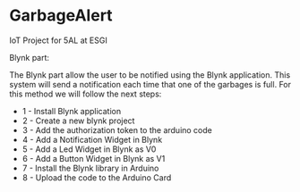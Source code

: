 # GarbageAlert

IoT Project for 5AL at ESGI

Blynk part:

 
The Blynk part allow the user to be notified using the Blynk application. This system will send a notification each time that one of the garbages is full. For this method we will follow the next steps: 

<ul>
    <li>1 - Install Blynk application</li>
    <li>2 - Create a new blynk project</li>
    <li>3 - Add the authorization token to the arduino code</li>
    <li>4 - Add a Notification Widget in Blynk</li>
    <li>5 - Add a Led Widget in Blynk as V0</li>
    <li>6 - Add a Button Widget in Blynk as V1</li>
    <li>7 - Install the Blynk library in Arduino</li>
    <li>8 - Upload the code to the Arduino Card</li>
</ul>
